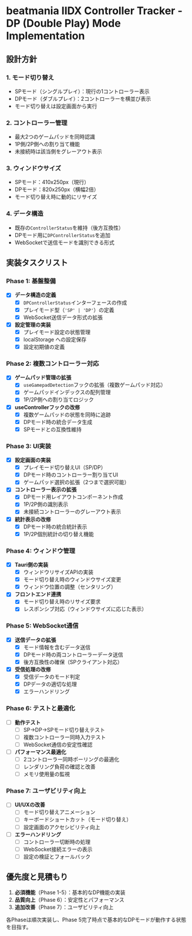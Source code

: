 # beatmania IIDX Controller Tracker - DP (Double Play) Mode Implementation

## 設計方針

### 1. モード切り替え
- SPモード（シングルプレイ）：現行の1コントローラー表示
- DPモード（ダブルプレイ）：2コントローラーを横並び表示
- モード切り替えは設定画面から実行

### 2. コントローラー管理
- 最大2つのゲームパッドを同時認識
- 1P側/2P側への割り当て機能
- 未接続時は該当側をグレーアウト表示

### 3. ウィンドウサイズ
- SPモード：410x250px（現行）
- DPモード：820x250px（横幅2倍）
- モード切り替え時に動的にリサイズ

### 4. データ構造
- 既存の`ControllerStatus`を維持（後方互換性）
- DPモード用に`DPControllerStatus`を追加
- WebSocketで送信モードを識別できる形式

## 実装タスクリスト

### Phase 1: 基盤整備

- [x] **データ構造の定義**
  - [x] `DPControllerStatus`インターフェースの作成
  - [x] プレイモード型（`'SP' | 'DP'`）の定義
  - [x] WebSocket送信データ形式の拡張

- [x] **設定管理の実装**
  - [x] プレイモード設定の状態管理
  - [x] localStorage への設定保存
  - [x] 設定初期値の定義

### Phase 2: 複数コントローラー対応

- [x] **ゲームパッド管理の拡張**
  - [x] `useGamepadDetection`フックの拡張（複数ゲームパッド対応）
  - [x] ゲームパッドインデックスの配列管理
  - [x] 1P/2P側への割り当てロジック

- [x] **useControllerフックの改修**
  - [x] 複数ゲームパッドの状態を同時に追跡
  - [x] DPモード時の統合データ生成
  - [x] SPモードとの互換性維持

### Phase 3: UI実装

- [x] **設定画面の実装**
  - [x] プレイモード切り替えUI（SP/DP）
  - [x] DPモード時のコントローラー割り当てUI
  - [x] ゲームパッド選択の拡張（2つまで選択可能）

- [x] **コントローラー表示の拡張**
  - [x] DPモード用レイアウトコンポーネント作成
  - [x] 1P/2P側の識別表示
  - [x] 未接続コントローラーのグレーアウト表示

- [x] **統計表示の改修**
  - [x] DPモード時の統合統計表示
  - [x] 1P/2P個別統計の切り替え機能

### Phase 4: ウィンドウ管理

- [x] **Tauri側の実装**
  - [x] ウィンドウリサイズAPIの実装
  - [x] モード切り替え時のウィンドウサイズ変更
  - [x] ウィンドウ位置の調整（センタリング）

- [x] **フロントエンド連携**
  - [x] モード切り替え時のリサイズ要求
  - [x] レスポンシブ対応（ウィンドウサイズに応じた表示）

### Phase 5: WebSocket通信

- [x] **送信データの拡張**
  - [x] モード情報を含むデータ送信
  - [x] DPモード時の両コントローラーデータ送信
  - [x] 後方互換性の確保（SPクライアント対応）

- [x] **受信処理の改修**
  - [x] 受信データのモード判定
  - [x] DPデータの適切な処理
  - [x] エラーハンドリング

### Phase 6: テストと最適化

- [ ] **動作テスト**
  - [ ] SP→DP→SPモード切り替えテスト
  - [ ] 複数コントローラー同時入力テスト
  - [ ] WebSocket通信の安定性確認

- [ ] **パフォーマンス最適化**
  - [ ] 2コントローラー同時ポーリングの最適化
  - [ ] レンダリング負荷の確認と改善
  - [ ] メモリ使用量の監視

### Phase 7: ユーザビリティ向上

- [ ] **UI/UXの改善**
  - [ ] モード切り替えアニメーション
  - [ ] キーボードショートカット（モード切り替え）
  - [ ] 設定画面のアクセシビリティ向上

- [ ] **エラーハンドリング**
  - [ ] コントローラー切断時の処理
  - [ ] WebSocket接続エラーの表示
  - [ ] 設定の検証とフォールバック

## 優先度と見積もり

1. **必須機能**（Phase 1-5）：基本的なDP機能の実装
2. **品質向上**（Phase 6）：安定性とパフォーマンス
3. **追加改善**（Phase 7）：ユーザビリティ向上

各Phaseは順次実装し、Phase 5完了時点で基本的なDPモードが動作する状態を目指す。